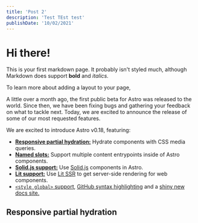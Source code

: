 ```yaml
---
title: 'Post 2'
description: 'Test TEst test'
publishDate: '10/02/2021'
---
```


# Hi there!

This is your first markdown page. It probably isn't styled much, although
Markdown does support **bold** and _italics._

To learn more about adding a layout to your page,

A little over a month ago, the first public beta for Astro was released to the world. Since then, we have been fixing bugs and gathering your feedback on what to tackle next. Today, we are excited to announce the release of some of our most requested features.

We are excited to introduce Astro v0.18, featuring:

- **[Responsive partial hydration:](#responsive-partial-hydration)** Hydrate components with CSS media queries.
- **[Named slots:](#named-slots-in-astro-components)** Support multiple content entrypoints inside of Astro components.
- **[Solid.js support:](#solid-support)** Use [Solid.js](https://www.solidjs.com/) components in Astro.
- **[Lit support:](#solid-support)** Use [Lit SSR](https://lit.dev/) to get server-side rendering for web components.
- [`<style global>` support](https://docs.astro.build/guides/styling#overview), [GitHub syntax highlighting](https://twitter.com/n_moore/status/1417881860051509250) and a [shiny new docs site.](https://docs.astro.build/)

## Responsive partial hydration
